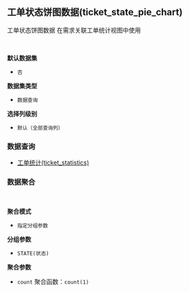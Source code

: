## 工单状态饼图数据(ticket_state_pie_chart) <!-- {docsify-ignore-all} -->

工单状态饼图数据
在需求关联工单统计视图中使用

<br>
<p class="panel-title"><b>默认数据集</b></p>

* `否`

<p class="panel-title"><b>数据集类型</b></p>

* `数据查询`

<p class="panel-title"><b>选择列级别</b></p>

* `默认（全部查询列）`




### 数据查询
  * [工单统计(ticket_statistics)](module/ProdMgmt/ticket/query/ticket_statistics)

### 数据聚合

<br>
<p class="panel-title"><b>聚合模式</b></p>

* `指定分组参数`


<p class="panel-title"><b>分组参数</b></p>

* `STATE(状态)` 

<p class="panel-title"><b>聚合参数</b></p>

* `count`  聚合函数：`count(1)`
